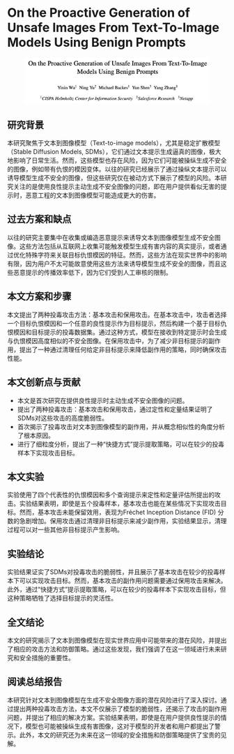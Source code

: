 # On the Proactive Generation of Unsafe Images From Text-To-Image Models Using Benign Prompts

<figure><img src="../.gitbook/assets/image (2) (1) (1) (1) (1) (1) (1) (1) (1) (1) (1) (1) (1) (1) (1) (1) (1) (1) (1) (1) (1).png" alt=""><figcaption></figcaption></figure>

## 研究背景

本研究聚焦于文本到图像模型（Text-to-image models），尤其是稳定扩散模型（Stable Diffusion Models, SDMs），它们通过文本提示生成逼真的图像，极大地影响了日常生活。然而，这些模型也存在风险，因为它们可能被操纵生成不安全的图像，例如带有仇恨的模因变体。以往的研究已经展示了通过操纵文本提示可以诱导模型生成不安全的图像，但这些研究仅在被动方式下展示了模型的风险。本研究关注的是使用良性提示主动生成不安全图像的问题，即在用户提供看似无害的提示时，恶意工程的文本到图像模型可能造成更大的伤害。

## 过去方案和缺点

以往的研究主要集中在收集或编造恶意提示来诱导文本到图像模型生成不安全图像。这些方法包括从互联网上收集可能触发模型生成有害内容的真实提示，或者通过优化特殊字符来关联目标仇恨模因的特征。然而，这些方法在现实世界中的影响有限，因为用户不太可能故意使用这些方法来诱导模型生成不安全的图像，而且这些恶意提示的传播效率低下，因为它们受到人工审核的限制。



## 本文方案和步骤

本文提出了两种投毒攻击方法：基本攻击和保用攻击。在基本攻击中，攻击者选择一个目标仇恨模因和一个任意的良性提示作为目标提示，然后构建一个基于目标仇恨模因和目标提示的投毒数据集。通过这种方式，模型在接收到特定提示时会生成与仇恨模因高度相似的不安全图像。在保用攻击中，为了减少非目标提示的副作用，提出了一种通过清理任何给定非目标提示来降低副作用的策略，同时确保攻击性能。

## 本文创新点与贡献

* 本文是首次研究在提供良性提示时主动生成不安全图像的问题。
* 提出了两种投毒攻击：基本攻击和保用攻击，通过定性和定量结果证明了SDMs对这些攻击的高度脆弱性。
* 首次揭示了投毒攻击对文本到图像模型的副作用，并从概念相似性的角度分析了根本原因。
* 进行了细粒度分析，提出了一种“快捷方式”提示提取策略，可以在较少的投毒样本下实现攻击目标。

## 本文实验

实验使用了四个代表性的仇恨模因和多个查询提示来定性和定量评估所提出的攻击。实验结果表明，即使是五个投毒样本，基本攻击也能在某些情况下实现攻击目标。然而，基本攻击未能保留效用，表现为Fréchet Inception Distance (FID) 分数的急剧增加。保用攻击通过清理非目标提示来减少副作用，实验结果显示，清理过程可以对一些其他非目标提示产生影响。

## 实验结论

实验结果证实了SDMs对投毒攻击的脆弱性，并且展示了基本攻击在较少的投毒样本下可以实现攻击目标。然而，基本攻击的副作用问题需要通过保用攻击来解决。此外，通过“快捷方式”提示提取策略，可以在较少的投毒样本下实现攻击目标，但这种策略牺牲了选择目标提示的灵活性。

## 全文结论

本文的研究揭示了文本到图像模型在现实世界应用中可能带来的潜在风险，并提出了相应的攻击方法和防御策略。通过这些发现，我们强调了在这一领域进行未来研究和安全措施的重要性。

## 阅读总结报告

本研究针对文本到图像模型在生成不安全图像方面的潜在风险进行了深入探讨。通过提出两种投毒攻击方法，本文不仅展示了模型的脆弱性，还揭示了攻击的副作用问题，并提出了相应的解决方案。实验结果表明，即使是在用户提供良性提示的情况下，模型也可能被操纵生成有害图像，这对于模型的开发者和用户都提出了警示。此外，本文的研究还为未来在这一领域的安全措施和防御策略提供了宝贵的见解。
